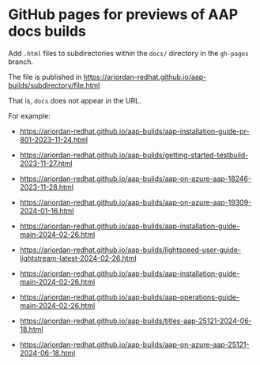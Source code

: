 # GitHub pages for previews of AAP docs builds

Add `.html` files to subdirectories within the `docs/` directory in the `gh-pages` branch.

The file is published in https://ariordan-redhat.github.io/aap-builds/subdirectory/file.html

That is, `docs` does not appear in the URL.

For example:

* https://ariordan-redhat.github.io/aap-builds/aap-installation-guide-pr-801-2023-11-24.html

* https://ariordan-redhat.github.io/aap-builds/getting-started-testbuild-2023-11-27.html

* https://ariordan-redhat.github.io/aap-builds/aap-on-azure-aap-18246-2023-11-28.html
* https://ariordan-redhat.github.io/aap-builds/aap-on-azure-aap-19309-2024-01-16.html
* https://ariordan-redhat.github.io/aap-builds/aap-installation-guide-main-2024-02-26.html
* https://ariordan-redhat.github.io/aap-builds/lightspeed-user-guide-lightstream-latest-2024-02-26.html
* https://ariordan-redhat.github.io/aap-builds/aap-installation-guide-main-2024-02-26.html
* https://ariordan-redhat.github.io/aap-builds/aap-operations-guide-main-2024-02-26.html
* https://ariordan-redhat.github.io/aap-builds/titles-aap-25121-2024-06-18.html
* https://ariordan-redhat.github.io/aap-builds/aap-on-azure-aap-25121-2024-06-18.html
